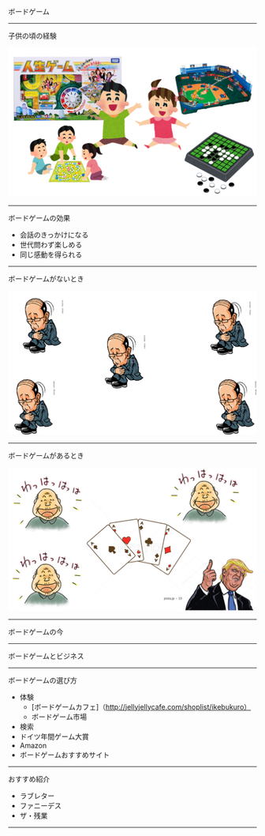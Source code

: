 ボードゲーム

---

子供の頃の経験

![alt](img2/s1.png)

---
ボードゲームの効果

- 会話のきっかけになる
- 世代問わず楽しめる
- 同じ感動を得られる

---

ボードゲームがないとき

![alt](img2/s2.png)

---

ボードゲームがあるとき

![alt](img2/s3.png)

---
ボードゲームの今


---
ボードゲームとビジネス

---
ボードゲームの選び方

- 体験
  - [ボードゲームカフェ]（http://jellyjellycafe.com/shoplist/ikebukuro）
  - ボードゲーム市場
- 検索
 - ドイツ年間ゲーム大賞
 - Amazon
 - ボードゲームおすすめサイト

----

おすすめ紹介

- ラブレター
- ファニーデス
- ザ・残業

---